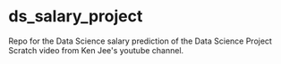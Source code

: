 # ds_salary_project
Repo for the Data Science salary prediction of the Data Science Project Scratch video from Ken Jee's youtube channel. 
